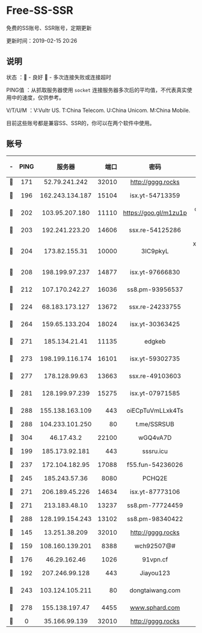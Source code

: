 # Free-SS-SSR

免费的SS账号、SSR账号，定期更新

更新时间：2019-02-15 20:26

## 说明

状态     ：🙂 - 良好 🙁 - 多次连接失败或连接超时

PING值   ：从抓取服务器使用 `socket` 连接服务器多次后的平均值，不代表真实使用中的速度，仅供参考。

V/T/U/M  ：V:Vultr US. T:China Telecom. U:China Unicom. M:China Mobile.

目前这些账号都是兼容SS、SSR的，你可以在两个软件中使用。

## 账号

|-|PING|服务器|端口|密码|加密方式|区域|V/T/U/M|
|:----:|:----:|:-----:|-----:|:----:|:----:|:----:|:----:|
|🙂|171|52.79.241.242|32010|http://gggg.rocks|chacha20|KR|8↑/7↑/8↑/8↑|
|🙂|196|162.243.134.187|15104|isx.yt-54713359|aes-256-cfb|US|10↑/10↑/10↑/10↑|
|🙂|202|103.95.207.180|11110|https://goo.gl/m1zu1p|chacha20-ietf|US|7↑/8↑/9↑/9↑|
|🙂|203|192.241.223.20|14606|ssx.re-54125286|aes-256-cfb|US|7↑/6↑/6↑/6↑|
|🙂|204|173.82.155.31|10000|3IC9pkyL|xchacha20-ietf-poly1305|US|9↑/10↑/10↑/9↑|
|🙂|208|198.199.97.237|14877|isx.yt-97666830|aes-256-cfb|US|10↑/10↑/10↑/10↑|
|🙂|212|107.170.242.27|16036|ss8.pm-93956537|aes-256-cfb|US|10↑/10↑/9↑/10↑|
|🙂|224|68.183.173.127|13672|ssx.re-24233755|aes-256-cfb|US|7↑/6↑/6↑/6↑|
|🙂|264|159.65.133.204|18024|isx.yt-30363425|aes-256-cfb|SG|10↑/10↑/10↑/10↑|
|🙂|271|185.134.21.41|11135|edgkeb|aes-256-cfb|GB|10↑/10↑/10↑/10↑|
|🙂|273|198.199.116.174|16101|isx.yt-59302735|aes-256-cfb|US|10↑/10↑/10↑/10↑|
|🙂|277|178.128.99.63|13663|ssx.re-49103603|aes-256-cfb|SG|7↑/6↑/6↑/6↑|
|🙂|281|128.199.97.239|15275|isx.yt-07971585|aes-256-cfb|SG|10↑/10↑/10↑/10↑|
|🙂|288|155.138.163.109|443|oiECpTuVmLLxk4Ts|aes-256-cfb|US|5↓/10↑/10↑/10↑|
|🙂|288|104.233.101.250|80|t.me/SSRSUB|rc4-md5|CA|10↑/10↑/10↑/10↑|
|🙂|304|46.17.43.2|22100|wGQ4vA7D|aes-256-gcm|RU|3↓/10↑/10↑/10↑|
|🙂|199|185.173.92.181|443|sssru.icu|rc4-md5|RU|9↑/10↑/10↑/10↑|
|🙂|237|172.104.182.95|17088|f55.fun-54236026|aes-256-cfb|SG|10↑/10↑/9↑/10↑|
|🙂|245|185.243.57.36|8080|PCHQ2E|rc4-md5|US|10↑/9↑/10↑/10↑|
|🙂|271|206.189.45.226|14634|isx.yt-87773106|aes-256-cfb|SG|10↑/10↑/10↑/10↑|
|🙂|271|213.183.48.10|13237|ss8.pm-77724459|rc4-md5|RU|10↑/10↑/9↑/10↑|
|🙂|288|128.199.154.243|13102|ss8.pm-98340422|aes-256-cfb|SG|10↑/10↑/9↑/10↑|
|🙂|145|13.251.38.209|32010|http://gggg.rocks|chacha20|SG|9↑/9↑/8↑/8↑|
|🙂|159|108.160.139.201|8388|wch92507@#|aes-256-cfb|JP|7↓/10↑/10↑/10↑|
|🙂|176|46.29.162.46|1026|91vpn.cf|rc4-md5|RU|10↑/10↑/10↑/10↑|
|🙁|192|207.246.99.128|443|Jiayou123|aes-256-cfb|US|9↑/8↑/10↑/10↑|
|🙁|243|103.124.105.211|80|dongtaiwang.com|aes-256-cfb|US|9↑/10↑/10↑/10↑|
|🙁|278|155.138.197.47|4455|www.sphard.com|aes-256-cfb|US|8↑/9↑/10↑/10↑|
|🙁|0|35.166.99.139|32010|http://gggg.rocks|chacha20|US|8↑/7↑/8↑/8↑|
